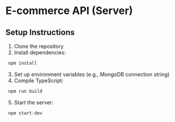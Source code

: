 # E-commerce API (Server)

## Setup Instructions

1. Clone the repository
2. Install dependencies:

```typescript
 npm install
```

3. Set up environment variables (e.g., MongoDB connection string)
4. Compile TypeScript:

```typescript
 npm run build
```

5. Start the server:

```typescript
 npm start:dev
```
